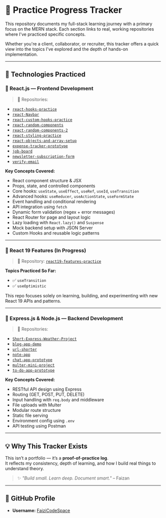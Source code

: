 # 📘 Practice Progress Tracker

This repository documents my full-stack learning journey with a primary focus on the MERN stack. Each section links to real, working repositories where I've practiced specific concepts.

Whether you're a client, collaborator, or recruiter, this tracker offers a quick view into the topics I’ve explored and the depth of hands-on implementation.

---

## 🚀 Technologies Practiced

### 🔷 React.js — Frontend Development

> 📂 Repositories:
- [`react-hooks-practice`](https://github.com/FaiziCodeSpace/react-hooks-practice)
- [`react-Navbar`](https://github.com/FaiziCodeSpace/react-Navbar)
- [`react-custom-hooks-practice`](https://github.com/FaiziCodeSpace/react-custom-hooks-practice)
- [`react-random-components`](https://github.com/FaiziCodeSpace/react-random-components)
- [`react-random-components-2`](https://github.com/FaiziCodeSpace/react-random-components-2)
- [`react-styling-practice`](https://github.com/FaiziCodeSpace/react-styling-practice)
- [`react-objects-and-array-setup`](https://github.com/FaiziCodeSpace/react-objects-and-array-setup)
- [`expense-tracker-prototype`](https://github.com/FaiziCodeSpace/expense-tracker-prototype)
- [`job-board`](https://github.com/FaiziCodeSpace/job-board)
- [`newsletter-subscription-form`](https://github.com/FaiziCodeSpace/newsletter-subscription-form)
- [`verify-email`](https://github.com/FaiziCodeSpace/verify-email)

**Key Concepts Covered:**
- React component structure & JSX
- Props, state, and controlled components
- Core hooks: `useState`, `useEffect`, `useRef`, `useId`, `useTransition`
- Advanced hooks: `useReducer`, `useActionState`, `useFormState`
- Event handling and conditional rendering
- API integration using `fetch`
- Dynamic form validation (regex + error messages)
- React Router for page and layout logic
- Lazy loading with `React.lazy()` and `Suspense`
- Mock backend setup with JSON Server
- Custom Hooks and reusable logic patterns

---

### 🔷 React 19 Features (In Progress)

> 📂 Repository: [`react19-features-practice`](https://github.com/FaiziCodeSpace/react19-features-practice)

**Topics Practiced So Far:**
- ✅ `useTransition`
- ✅ `useOptimistic`

This repo focuses solely on learning, building, and experimenting with new React 19 APIs and patterns.

---

### 🔶 Express.js & Node.js — Backend Development

> 📂 Repositories:
- [`Short-Express-Weather-Project`](https://github.com/FaiziCodeSpace/Short-Express-Weather-Project)
- [`blog-app-demo`](https://github.com/FaiziCodeSpace/blog-app-demo)
- [`url-shorter`](https://github.com/FaiziCodeSpace/url-shorter)
- [`note-app`](https://github.com/FaiziCodeSpace/note-app)
- [`chat-app-prototype`](https://github.com/FaiziCodeSpace/chat-app-prototype)
- [`multer-mini-project`](https://github.com/FaiziCodeSpace/multer-mini-project)
- [`to-do-app-prototype`](https://github.com/FaiziCodeSpace/to-do-app-prototype)

**Key Concepts Covered:**
- RESTful API design using Express
- Routing (GET, POST, PUT, DELETE)
- Input handling with `req.body` and middleware
- File uploads with Multer
- Modular route structure
- Static file serving
- Environment config using `.env`
- API testing using Postman

---

## 💡 Why This Tracker Exists

This isn’t a portfolio — it’s a **proof-of-practice log**.  
It reflects my consistency, depth of learning, and how I build real things to understand theory.

> ✨ *"Build small. Learn deep. Document smart."* – Faizan

---

## 🔗 GitHub Profile

- **Username:** [FaiziCodeSpace](https://github.com/FaiziCodeSpace)
